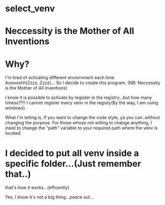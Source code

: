 # select_venv

# Neccessity is the Mother of All Inventions

# Why?

I'm tired of activating different enviornment each time Aooooshh(Zzzz..Zzzz)...
So I decide to create this program. (NB: Neccessity is the Mother of All Inventions)

I know it is possible to activate by register in the registry...but how many timess??!!
I cannot register every venv in the registy(By the way, I am using windows).

What I'm telling is, if you want to change the code style, ya you can..without changing the purpose.
For those whose not willing to change anything, I insist to change the "path" variable to your required path where the venv is located.

# I decided to put all venv inside a specific folder...(Just remember that..)
that's how it works...(efficently)


Yes, I know it's not a big thing...peace out...